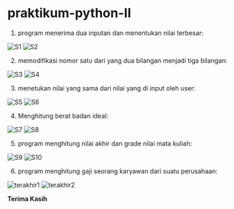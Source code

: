 # praktikum-python-II

1. program menerima dua inputan dan menentukan nilai terbesar:

![S1](https://user-images.githubusercontent.com/91968610/141997078-11b83209-e159-425e-bf3f-f54bc7a5ca2f.png)
![S2](https://user-images.githubusercontent.com/91968610/141997118-d041b438-4dce-4ca4-88bf-ef8497ba6d03.png)

2. memodifikasi nomor satu dari yang dua bilangan menjadi tiga bilangan:

![S3](https://user-images.githubusercontent.com/91968610/141997322-3885da73-69db-4fcf-9612-324c93f2357a.png)
![S4](https://user-images.githubusercontent.com/91968610/141997348-7f65935d-ffd6-4f09-8878-700b5ff71b4e.png)

3. menetukan nilai yang sama dari nilai yang di input oleh user:

![S5](https://user-images.githubusercontent.com/91968610/141997431-b1db84d6-a274-4d9a-b40f-c728e97f7ebb.png)
![S6](https://user-images.githubusercontent.com/91968610/141997468-ef4efdfa-aad9-4cfc-87a7-336127cbca6b.png)

4. Menghitung berat badan ideal:

![S7](https://user-images.githubusercontent.com/91968610/141997562-b7c82340-d15d-4fa4-b550-b291b192f8b9.png)
![S8](https://user-images.githubusercontent.com/91968610/141997616-b597ff65-70d1-431f-9a74-f7afbcbc5512.png)

5. program menghitung nilai akhir dan grade nilai mata kuliah:

![S9](https://user-images.githubusercontent.com/91968610/141997742-7c75e3e4-63fb-4354-80e6-016e2588af3a.png)
![S10](https://user-images.githubusercontent.com/91968610/141997783-69599ff6-031a-44a1-95e6-09ee8b838adc.png)

6. program menghitung gaji seorang karyawan dari suatu perusahaan:

![terakhir1](https://user-images.githubusercontent.com/91968610/141997918-c117ffa5-b80e-4dc5-9f3d-61eed3d55771.png)
![terakhir2](https://user-images.githubusercontent.com/91968610/141997952-99c6bd0e-863d-48c4-ad9c-53b4057e41fc.png)


**Terima Kasih**
